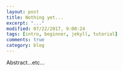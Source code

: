 ```yaml
---
layout: post
title: Nothing yet...
excerpt: "..."
modified: 07/22/2017, 9:00:24
tags: [intro, beginner, jekyll, tutorial]
comments: true
category: blog
---
```



Abstract...etc...
